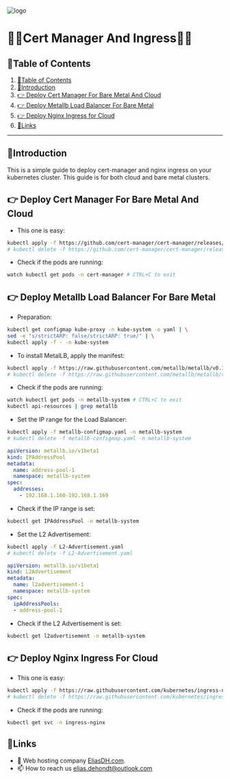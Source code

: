 ![logo](https://eliasdh.com/assets/media/images/logo-github.png)
# 💙🤍Cert Manager And Ingress🤍💙

## 📘Table of Contents

1. [📘Table of Contents](#📘table-of-contents)
2. [🖖Introduction](#🖖introduction)
3. [👉 Deploy Cert Manager For Bare Metal And Cloud](#👉-deploy-cert-manager-for-bare-metal-and-cloud)
4. [👉 Deploy Metallb Load Balancer For Bare Metal](#👉-deploy-metallb-load-balancer-for-bare-metal)
5. [👉 Deploy Nginx Ingress for Cloud](#👉-deploy-nginx-ingress-for-cloud)
6. [🔗Links](#🔗links)

---

## 🖖Introduction

This is a simple guide to deploy cert-manager and nginx ingress on your kubernetes cluster. This guide is for both cloud and bare metal clusters.

## 👉 Deploy Cert Manager For Bare Metal And Cloud

- This one is easy:
```bash
kubectl apply -f https://github.com/cert-manager/cert-manager/releases/latest/download/cert-manager.yaml
# kubectl delete -f https://github.com/cert-manager/cert-manager/releases/latest/download/cert-manager.yaml
```

- Check if the pods are running:
```bash
watch kubectl get pods -n cert-manager # CTRL+C to exit
```

## 👉 Deploy Metallb Load Balancer For Bare Metal

- Preparation:
```bash
kubectl get configmap kube-proxy -n kube-system -o yaml | \
sed -e "s/strictARP: false/strictARP: true/" | \
kubectl apply -f - -n kube-system
```

- To install MetalLB, apply the manifest:
```bash
kubectl apply -f https://raw.githubusercontent.com/metallb/metallb/v0.14.8/config/manifests/metallb-native.yaml
# kubectl delete -f https://raw.githubusercontent.com/metallb/metallb/v0.14.8/config/manifests/metallb-native.yaml
```

- Check if the pods are running:
```bash
watch kubectl get pods -n metallb-system # CTRL+C to exit
kubectl api-resources | grep metallb
```

- Set the IP range for the Load Balancer:
```bash
kubectl apply -f metallb-configmap.yaml -n metallb-system
# kubectl delete -f metallb-configmap.yaml -n metallb-system
```
```yaml
apiVersion: metallb.io/v1beta1
kind: IPAddressPool
metadata:
  name: address-pool-1
  namespace: metallb-system
spec:
  addresses:
    - 192.168.1.160-192.168.1.169
```

- Check if the IP range is set:
```bash
kubectl get IPAddressPool -n metallb-system
```

- Set the L2 Advertisement:
```bash
kubectl apply -f L2-Advertisement.yaml
# kubectl delete -f L2-Advertisement.yaml
```
```yaml
apiVersion: metallb.io/v1beta1
kind: L2Advertisement
metadata:
  name: l2advertisement-1
  namespace: metallb-system
spec:
  ipAddressPools:
  - address-pool-1
```

- Check if the L2 Advertisement is set:
```bash
kubectl get l2advertisement -n metallb-system
```

## 👉 Deploy Nginx Ingress For Cloud

- This one is easy:
```bash
kubectl apply -f https://raw.githubusercontent.com/kubernetes/ingress-nginx/main/deploy/static/provider/cloud/deploy.yaml
# kubectl delete -f https://raw.githubusercontent.com/kubernetes/ingress-nginx/main/deploy/static/provider/cloud/deploy.yaml
```

- Check if the pods are running:
```bash
kubectl get svc -n ingress-nginx
```

## 🔗Links
- 👯 Web hosting company [EliasDH.com](https://eliasdh.com).
- 📫 How to reach us elias.dehondt@outlook.com